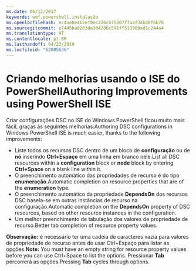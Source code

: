 ```yaml
---
ms.date: 06/12/2017
keywords: wmf,powershell,instalação
ms.openlocfilehash: ec4ae8e4b2ef0ec226cb75607f7aaf34b48f6b76
ms.sourcegitcommit: e7445ba8203da304286c591ff513900ad1c244a4
ms.translationtype: HT
ms.contentlocale: pt-BR
ms.lasthandoff: 04/23/2019
ms.locfileid: "62085636"
---
```

# <a name="authoring-improvements-using-powershell-ise"></a><span data-ttu-id="a3222-102">Criando melhorias usando o ISE do PowerShell</span><span class="sxs-lookup"><span data-stu-id="a3222-102">Authoring Improvements using PowerShell ISE</span></span>

<span data-ttu-id="a3222-103">Criar configurações DSC no ISE do Windows PowerShell ficou muito mais fácil, graças às seguintes melhorias:</span><span class="sxs-lookup"><span data-stu-id="a3222-103">Authoring DSC configurations in Windows PowerShell ISE is much easier, thanks to the following improvements:</span></span>

- <span data-ttu-id="a3222-104">Liste todos os recursos DSC dentro de um bloco de **configuração** ou de **nó** inserindo **Ctrl+Espaço** em uma linha em branco nele.</span><span class="sxs-lookup"><span data-stu-id="a3222-104">List all DSC resources within a **configuration** block or **node** block by entering **Ctrl+Space** on a blank line within it.</span></span>
- <span data-ttu-id="a3222-105">O preenchimento automático das propriedades de recurso é do tipo **enumeração**.</span><span class="sxs-lookup"><span data-stu-id="a3222-105">Automatic completion on resource properties that are of the **enumeration** type.</span></span>
- <span data-ttu-id="a3222-106">O preenchimento automático da propriedade **DependsOn** dos recursos DSC baseia-se em outras instâncias de recurso na configuração.</span><span class="sxs-lookup"><span data-stu-id="a3222-106">Automatic completion on the **DependsOn** property of DSC resources, based on other resource instances in the configuration.</span></span>
- <span data-ttu-id="a3222-107">Um melhor preenchimento de tabulação dos valores de propriedade de recurso.</span><span class="sxs-lookup"><span data-stu-id="a3222-107">Better tab completion of resource property values.</span></span>

<span data-ttu-id="a3222-108">**Observação:** é necessário ter uma cadeia de caracteres vazia para valores de propriedade de recurso antes de usar Ctrl+Espaço para listar as opções.</span><span class="sxs-lookup"><span data-stu-id="a3222-108">**Note:** You must have an empty string for resource property values before you can use Ctrl+Space to list the options.</span></span> <span data-ttu-id="a3222-109">Pressionar **Tab** percorrerá as opções.</span><span class="sxs-lookup"><span data-stu-id="a3222-109">Pressing **Tab** cycles through options.</span></span>
